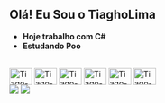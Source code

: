 ## Olá! Eu Sou o TiaghoLima

-  **Hoje trabalho com C#**
-  **Estudando Poo**

<div style="display: inline_block"><br>

  <img align="center" alt="Tiago-Js" height="30" width="40" src="https://cdn.jsdelivr.net/gh/devicons/devicon/icons/javascript/javascript-original.svg" />

  <img align="center" alt="Tiago-Ts" height="30" width="40" src="https://cdn.jsdelivr.net/gh/devicons/devicon/icons/css3/css3-original.svg" />


  <img align="center" alt="Tiago-HTML" height="30" width="40" src="https://cdn.jsdelivr.net/gh/devicons/devicon/icons/php/php-original.svg" />

  <img align="center" alt="Tiago-CSS" height="30" width="40" src="https://cdn.jsdelivr.net/gh/devicons/devicon/icons/java/java-original.svg" />

  <img align="center" alt="Tiago-Python" height="30" width="40" src="https://cdn.jsdelivr.net/gh/devicons/devicon/icons/csharp/csharp-original.svg" />

  <img align="center" alt="Tiago-Csharp" height="30" width="40" src="https://cdn.jsdelivr.net/gh/devicons/devicon/icons/html5/html5-original.svg" />

  

</div>

<div> 
  <a href="https://www.instagram.com/f.tiagolima/" target="_blank"><img src="https://img.shields.io/badge/-Instagram-%23E4405F?style=for-the-badge&logo=instagram&logoColor=white" target="_blank"></a>  
  <a href="https://www.linkedin.com/in/tiago-lima-213687268/"_blank"><img src="https://img.shields.io/badge/-LinkedIn-%230077B5?style=for-the-badge&logo=linkedin&logoColor=white" target="_blank"></a> 
</div>
